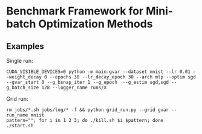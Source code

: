 # Benchmark Framework for Mini-batch Optimization Methods

## Examples
Single run:
```
CUDA_VISIBLE_DEVICES=0 python -m main.gvar --dataset mnist --lr 0.01 --weight_decay 0 --epochs 30 --lr_decay_epoch 30 --arch mlp --optim sgd --gvar_start 0 --g_bsnap_iter 1 --g_epoch  --g_estim sgd,sgd --g_batch_size 128 --logger_name runs/X
```

Grid run:
```
rm jobs/*.sh jobs/log/* -f && python grid_run.py --grid gvar --run_name mnist
pattern=""; for i in 1 2 3; do ./kill.sh $i $pattern; done
./start.sh
```
